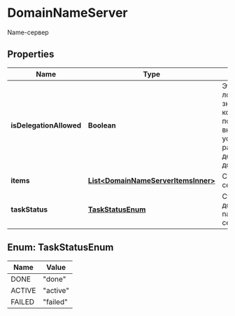 

# DomainNameServer

Name-сервер

## Properties

| Name | Type | Description | Notes |
|------------ | ------------- | ------------- | -------------|
|**isDelegationAllowed** | **Boolean** | Это логическое значение, которое показывает включена ли услуга разрешено ли делегирование домена. |  |
|**items** | [**List&lt;DomainNameServerItemsInner&gt;**](DomainNameServerItemsInner.md) | Список name-серверов |  |
|**taskStatus** | [**TaskStatusEnum**](#TaskStatusEnum) | Статус добавления name-сервера. |  |



## Enum: TaskStatusEnum

| Name | Value |
|---- | -----|
| DONE | &quot;done&quot; |
| ACTIVE | &quot;active&quot; |
| FAILED | &quot;failed&quot; |



